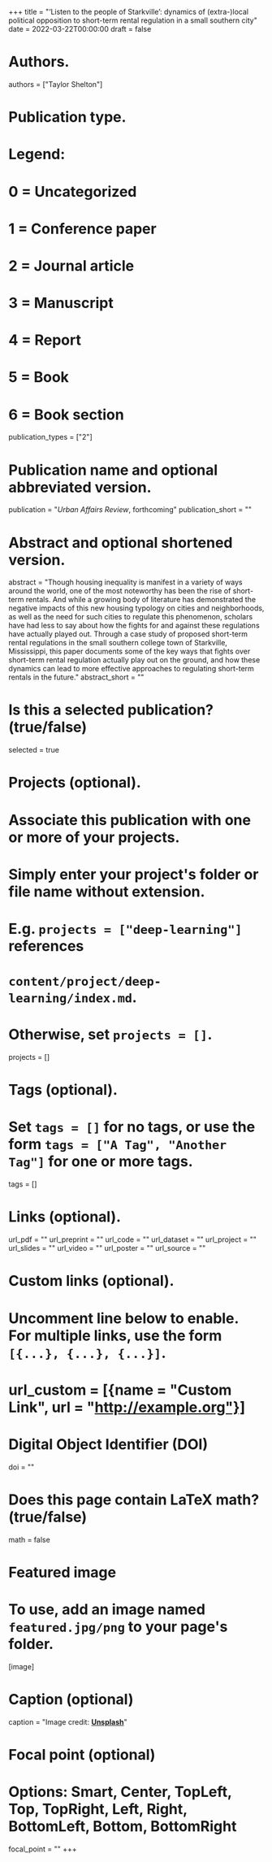 +++
title = "‘Listen to the people of Starkville’: dynamics of (extra-)local political opposition to short-term rental regulation in a small southern city"
date = 2022-03-22T00:00:00
draft = false

# Authors.
authors = ["Taylor Shelton"]

# Publication type.
# Legend:
# 0 = Uncategorized
# 1 = Conference paper
# 2 = Journal article
# 3 = Manuscript
# 4 = Report
# 5 = Book
# 6 = Book section
publication_types = ["2"]

# Publication name and optional abbreviated version.
publication = "_Urban Affairs Review_, forthcoming"
publication_short = ""

# Abstract and optional shortened version.
abstract = "Though housing inequality is manifest in a variety of ways around the world, one of the most noteworthy has been the rise of short-term rentals. And while a growing body of literature has demonstrated the negative impacts of this new housing typology on cities and neighborhoods, as well as the need for such cities to regulate this phenomenon, scholars have had less to say about how the fights for and against these regulations have actually played out. Through a case study of proposed short-term rental regulations in the small southern college town of Starkville, Mississippi, this paper documents some of the key ways that fights over short-term rental regulation actually play out on the ground, and how these dynamics can lead to more effective approaches to regulating short-term rentals in the future."
abstract_short = ""

# Is this a selected publication? (true/false)
selected = true

# Projects (optional).
#   Associate this publication with one or more of your projects.
#   Simply enter your project's folder or file name without extension.
#   E.g. `projects = ["deep-learning"]` references 
#   `content/project/deep-learning/index.md`.
#   Otherwise, set `projects = []`.
projects = []

# Tags (optional).
#   Set `tags = []` for no tags, or use the form `tags = ["A Tag", "Another Tag"]` for one or more tags.
tags = []

# Links (optional).
url_pdf = ""
url_preprint = ""
url_code = ""
url_dataset = ""
url_project = ""
url_slides = ""
url_video = ""
url_poster = ""
url_source = ""

# Custom links (optional).
#   Uncomment line below to enable. For multiple links, use the form `[{...}, {...}, {...}]`.
# url_custom = [{name = "Custom Link", url = "http://example.org"}]

# Digital Object Identifier (DOI)
doi = ""

# Does this page contain LaTeX math? (true/false)
math = false

# Featured image
# To use, add an image named `featured.jpg/png` to your page's folder. 
[image]
  # Caption (optional)
  caption = "Image credit: [**Unsplash**](https://unsplash.com/photos/pLCdAaMFLTE)"

  # Focal point (optional)
  # Options: Smart, Center, TopLeft, Top, TopRight, Left, Right, BottomLeft, Bottom, BottomRight
  focal_point = ""
+++


